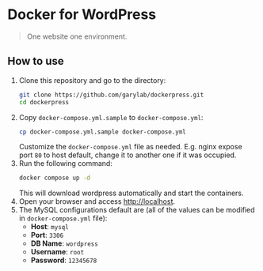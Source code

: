 # Docker for WordPress
> One website one environment.


## How to use
1. Clone this repository and go to the directory:
    ```bash
    git clone https://github.com/garylab/dockerpress.git
    cd dockerpress
    ```
2. Copy `docker-compose.yml.sample` to `docker-compose.yml`:
    ```bash
    cp docker-compose.yml.sample docker-compose.yml
    ```
   Customize the `docker-compose.yml` file as needed.
   E.g. nginx expose port `80` to host default, change it to another one if it was occupied.
3. Run the following command:
    ```bash
    docker compose up -d
    ```
   This will download wordpress automatically and start the containers.
4. Open your browser and access [http://localhost](http://localhost).
5. The MySQL configurations default are (all of the values can be modified in `docker-compose.yml` file):
   - **Host**: `mysql`
   - **Port**: `3306`
   - **DB Name**: `wordpress`
   - **Username**: `root`
   - **Password**: `12345678`
   
